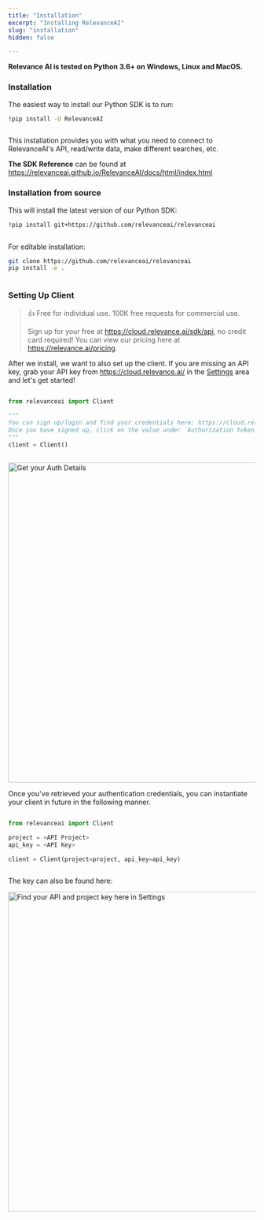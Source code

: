 ```yaml
---
title: "Installation"
excerpt: "Installing RelevanceAI"
slug: "installation"
hidden: false

---
```


**Relevance AI is tested on Python 3.6+ on Windows, Linux and MacOS.**

### Installation

The easiest way to install our Python SDK is to run: 

```bash Bash
!pip install -U RelevanceAI
```
```bash
```

This installation provides you with what you need to connect to RelevanceAI's API, read/write data, make different searches, etc.

**The SDK Reference** can be found at https://relevanceai.github.io/RelevanceAI/docs/html/index.html

### Installation from source

This will install the latest version of our Python SDK:


```bash Bash
!pip install git+https://github.com/relevanceai/relevanceai
```
```bash
```


For editable installation:


```bash Bash
git clone https://github.com/relevanceai/relevanceai
pip install -e .
```
```bash
```

### Setting Up Client

> 👍 Free for individual use. 100K free requests for commercial use.
> 
> Sign up for your free at https://cloud.relevance.ai/sdk/api, no credit card required! You can view our pricing here at https://relevance.ai/pricing.

After we install, we want to also set up the client. If you are missing an API key, grab your API key from https://cloud.relevance.ai/ in the [Settings](https://cloud.relevance.ai/settings) area and let's get started!

```python Python (SDK)

from relevanceai import Client 

"""
You can sign up/login and find your credentials here: https://cloud.relevance.ai/sdk/api
Once you have signed up, click on the value under `Authorization token` and paste it here
"""
client = Client()
```
```python
```


<img src="https://github.com/RelevanceAI/RelevanceAI-readme-docs/blob/main/RelevanceAI-ReadMe-docs/Getting_Started/_assets/RelevanceAI_auth_token_details.png?raw=true" width="650" alt="Get your Auth Details" />


Once you've retrieved your authentication credentials, you can instantiate your client in future in the following manner.


```python Python (SDK)

from relevanceai import Client 

project = <API Project>
api_key = <API Key>

client = Client(project=project, api_key=api_key)

```
```python
```

The key can also be found here:


<img src="https://github.com/RelevanceAI/RelevanceAI-readme-docs/blob/main/RelevanceAI-ReadMe-docs/Getting_Started/_assets/RelevanceAI_auth_setting_details.png?raw=true" width="650" alt="Find your API and project key here in Settings" />


